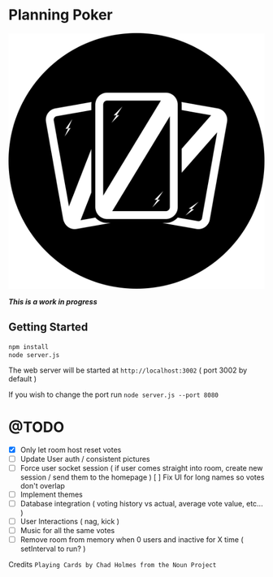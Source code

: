 Planning Poker
===
<p align="center">
    <img src="app/assets/images/logo.png" alt="Logo"/>
</p>

***This is a work in progress***

Getting Started
---

```
npm install
node server.js
```

The web server will be started at `http://localhost:3002` ( port 3002 by default )

If you wish to change the port run `node server.js --port 8080`

@TODO
===
* [x] Only let room host reset votes
* [ ] Update User auth / consistent pictures
* [ ] Force user socket session ( if user comes straight into room, create new session / send them to the homepage )  [ ] Fix UI for long names so votes don't overlap
* [ ] Implement themes
* [ ] Database integration ( voting history vs actual, average vote value, etc... )
* [ ] User Interactions ( nag, kick )
* [ ] Music for all the same votes
* [ ] Remove room from memory when 0 users and inactive for X time ( setInterval to run? )

Credits
`Playing Cards by Chad Holmes from the Noun Project`